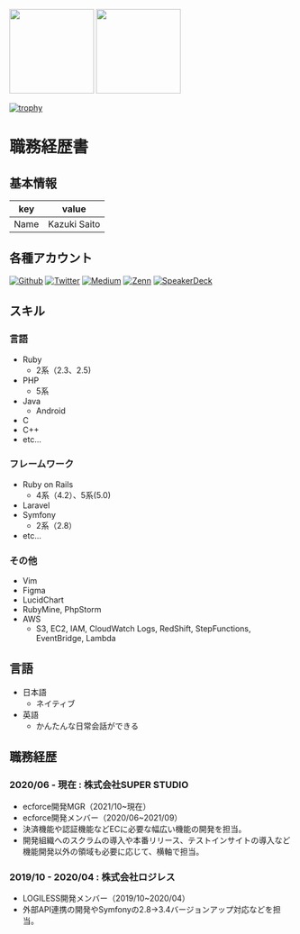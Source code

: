 <p>
  <img height="150px" src='https://github-readme-stats.vercel.app/api/top-langs/?username=stkzk3110&show_icons=true&count_private=true&theme=dark'>
  <img height="150px" src='https://github-readme-stats.vercel.app/api?username=stkzk3110&show_icons=true&count_private=true&theme=dark'>
</p> 

[![trophy](https://github-profile-trophy.vercel.app/?username=stkzk3110&theme=onedark&column=7
)](https://github.com/ryo-ma/github-profile-trophy)

# 職務経歴書

## 基本情報

|key|value|
|---|-----|
|Name|Kazuki Saito|

## 各種アカウント
<p>
<a href="https://github.com/stkzk3110" target="_blank"><img alt="Github" src="https://img.shields.io/badge/stkzk3110-%2312100E.svg?&style=flat-square&logo=Github&logoColor=white" /></a>
<a href="https://twitter.com/cube_3110" target="_blank"><img alt="Twitter" src="https://img.shields.io/badge/@cube_3110-%231DA1F2.svg?&style=flat-square&logo=twitter&logoColor=white" /></a>
<a href="https://qiita.com/cube_3110" target="_blank"><img alt="Medium" src="https://img.shields.io/badge/cube_3110-55C500.svg?&style=flat-square&logo=qiita&logoColor=white" /></a>
<a href="https://zenn.dev/cube_3110" target="_blank"><img alt="Zenn" src="https://img.shields.io/badge/cube_3110-3EA8FF.svg?&style=flat-square&logo=Zenn&logoColor=white" /></a>
<a href="https://speakerdeck.com/cube_3110" target="_blank"><img alt="SpeakerDeck" src="https://img.shields.io/badge/cube_3110-009287.svg?&style=flat-square&logo=SpeakerDeck&logoColor=white" /></a>
</p>

## スキル
### 言語
- Ruby
  - 2系（2.3、2.5)
- PHP
  - 5系
- Java
  - Android
- C
- C++
- etc...

### フレームワーク

- Ruby on Rails
  - 4系（4.2）、5系(5.0)
- Laravel
- Symfony
  - 2系（2.8）
- etc...

### その他

- Vim
- Figma
- LucidChart
- RubyMine, PhpStorm
- AWS
  - S3, EC2, IAM, CloudWatch Logs, RedShift, StepFunctions, EventBridge, Lambda

## 言語

- 日本語
  - ネイティブ
- 英語
  - かんたんな日常会話ができる

## 職務経歴

### 2020/06 - 現在 : 株式会社SUPER STUDIO

- ecforce開発MGR（2021/10~現在）
- ecforce開発メンバー（2020/06~2021/09）
- 決済機能や認証機能などECに必要な幅広い機能の開発を担当。
- 開発組織へのスクラムの導入や本番リリース、テストインサイトの導入など機能開発以外の領域も必要に応じて、横軸で担当。

### 2019/10 - 2020/04 : 株式会社ロジレス

- LOGILESS開発メンバー（2019/10~2020/04）
- 外部API連携の開発やSymfonyの2.8→3.4バージョンアップ対応などを担当。
